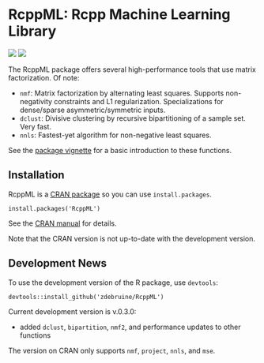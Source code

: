 # RcppML: Rcpp Machine Learning Library

[![](https://cranlogs.r-pkg.org/badges/grand-total/RcppML)](https://cran.r-project.org/package=RcppML)
[![](https://www.r-pkg.org/badges/version-last-release/RcppML)](https://cran.r-project.org/package=RcppML)

The RcppML package offers several high-performance tools that use matrix factorization. Of note:
* `nmf`: Matrix factorization by alternating least squares. Supports non-negativity constraints and L1 regularization. Specializations for dense/sparse asymmetric/symmetric inputs.
* `dclust`: Divisive clustering by recursive bipartitioning of a sample set. Very fast.
* `nnls`: Fastest-yet algorithm for non-negative least squares.

See the [package vignette](https://cran.r-project.org/web/packages/RcppML/vignettes/RcppML.html) for a basic introduction to these functions.

## Installation

RcppML is a [CRAN package](https://cran.r-project.org/web/packages/RcppML/index.html) so you can use `install.packages`.

```
install.packages('RcppML')
```

See the [CRAN manual](https://cran.r-project.org/web/packages/RcppML/RcppML.pdf) for details.

Note that the CRAN version is not up-to-date with the development version.

## Development News

To use the development version of the R package, use `devtools`:

```
devtools::install_github('zdebruine/RcppML')
```

Current development version is v.0.3.0:
 - added `dclust`, `bipartition`, `nmf2`, and performance updates to other functions

The version on CRAN only supports `nmf`, `project`, `nnls`, and `mse`.
